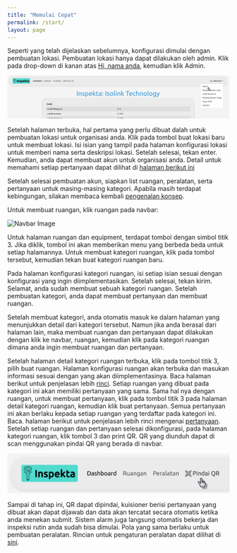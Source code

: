 ```yaml
---
title: "Memulai Cepat"
permalink: /start/
layout: page
---
```



Seperti yang telah dijelaskan sebelumnya, konfigurasi dimulai dengan pembuatan lokasi. Pembuatan lokasi hanya dapat dilakukan oleh admin.
Klik pada drop-down di kanan atas [Hi, nama anda](page.ops_url/dashboard), kemudian klik Admin.

![Admin Image](/images/admin.png)

Setelah halaman terbuka, hal pertama yang perlu dibuat dalah untuk pembuatan lokasi untuk organisasi anda. Klik pada tombol buat lokasi baru untuk membuat lokasi. Isi isian yang tampil pada halaman konfigurasi lokasi untuk memberi nama serta deskripsi lokasi. Setelah selesai, tekan enter. Kemudian, anda dapat membuat akun untuk organisasi anda. Detail untuk memahami setiap pertanyaan dapat dilihat di [halaman berikut ini](../accounts/)

Setelah selesai pembuatan akun, siapkan list ruangan, peralatan, serta pertanyaan untuk masing-masing kategori. Apabila masih terdapat kebingungan, silakan membaca kembali [pengenalan konsep](../concept).

Untuk membuat ruangan, klik ruangan pada navbar:

![Navbar Image](/images/navbar.png)

Untuk halaman ruangan dan equipment, terdapat tombol dengan simbol titik 3. Jika diklik, tombol ini akan memberikan menu yang berbeda beda untuk setiap halamannya. Untuk membuat kategori ruangan, klik pada tombol tersebut, kemudian tekan buat kategori ruangan baru.

Pada halaman konfigurasi kategori ruangan, isi setiap isian sesuai dengan konfigurasi yang ingin diimplementasikan.
Setelah selesai, tekan kirim. Selamat, anda sudah membuat sebuah kategori ruangan.
Setelah pembuatan kategori, anda dapat membuat pertanyaan dan membuat ruangan.

Setelah membuat kategori, anda otomatis masuk ke dalam halaman yang menunjukkan detail dari kategori tersebut. Namun jika anda berasal dari halaman lain, maka membuat ruangan dan pertanyaan dapat dilakukan dengan klik ke navbar, ruangan, kemudian klik pada kategori ruangan dimana anda ingin membuat ruangan dan pertanyaan.

Setelah halaman detail kategori ruangan terbuka, klik pada tombol titik 3, pilih buat ruangan. Halaman konfigurasi ruangan akan terbuka dan masukan informasi sesuai dengan yang akan diimplementasinya. Baca halaman berikut untuk penjelasan lebih [rinci](../rooms).
Setiap ruangan yang dibuat pada kategori ini akan memiliki pertanyaan yang sama. Sama hal nya dengan ruangan, untuk membuat pertanyaan, klik pada tombol titik 3 pada halaman detail kategori ruangan, kemudian klik buat pertanyaan. Semua pertanyaan ini akan berlaku kepada setiap ruangan yang terdaftar pada kategori ini. Baca. halaman berikut untuk penjelasan lebih rinci mengenai [pertanyaan](../question/).
Setelah setiap ruangan dan pertanyaan selesai dikonfigurasi, pada halaman kategori ruangan, klik tombol 3 dan print QR. QR yang diunduh dapat di scan menggunakan pindai QR yang berada di navbar. 

![Navbar_image_scan](/images/navbar_scan.png)

Sampai di tahap ini, QR dapat dipindai, kuisioner berisi pertanyaan yang dibuat akan dapat dijawab dan data akan tercatat secara otomatis ketika anda menekan submit. Sistem alarm juga langsung otomatis bekerja dan inspeksi rutin anda sudah bisa dimulai.
Pola yang sama berlaku untuk pembuatan peralatan. Rincian untuk pengaturan peralatan dapat dilihat di [sini](../eqt/).

